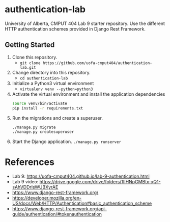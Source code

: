# authentication-lab

University of Alberta, CMPUT 404 Lab 9 starter repository. Use the different
HTTP authentication schemes provided in Django Rest Framework.

## Getting Started

1. Clone this repository.
    * `git clone https://github.com/uofa-cmput404/authentication-lab.git`
2. Change directory into this repository.
    * `cd authentication-lab`
3. Initialize a Python3 virtual environment
    * `virtualenv venv --python=python3`
4. Activate the virtual environment and install the application dependencies
    ```bash
    source venv/bin/activate
    pip install -r requirements.txt
    ```
5. Run the migrations and create a superuser.
    ```bash
    ./manage.py migrate
    ./manage.py createsuperuser
    ```
6. Start the Django application.
    `./manage.py runserver`

# References
* Lab 9: https://uofa-cmput404.github.io/lab-9-authentication.html
* Lab 9 video: https://drive.google.com/drive/folders/1IIHNpGMBtx-xQ1-sAhVDDrlsWUBXyrAE
* https://www.django-rest-framework.org/
* https://developer.mozilla.org/en-US/docs/Web/HTTP/Authentication#basic_authentication_scheme
* https://www.django-rest-framework.org/api-guide/authentication/#tokenauthentication
